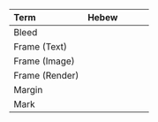 |  Term               | Hebew        |         |         |         |
|:--------------------|:------------:|:-------:|:-------:|:-------:|
| Bleed               |         |
| Frame (Text)        |         |
| Frame (Image)       |         |
| Frame (Render)      |         |
| Margin              |         |
| Mark                |         |
